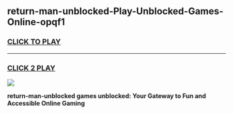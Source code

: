 
## return-man-unblocked-Play-Unblocked-Games-Online-opqf1
<h3>
<a href="https://premium76.site?title=return-man-unblocked&ref=24A">CLICK TO PLAY</a></h3>
<hr>

<h3>
<a href="https://premium76.site?title=return-man-unblocked&ref=24A">CLICK 2 PLAY</a>
  
</h3>

<a href="https://premium76.site?title=return-man-unblocked&ref=24A"><img src="https://clearcache.store/games.png"></a>


**return-man-unblocked games unblocked: Your Gateway to Fun and Accessible Online Gaming**
